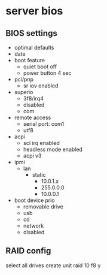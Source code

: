 server bios
==============

BIOS settings
-------------

* optimal defaults
* date
* boot feature
    * quiet boot off
    * power button 4 sec
* pci/pnp
    * sr iov enabled
* superio
    * 3f8/irq4
    * disabled
    * com
* remote access
    * serial port: com1
    * utf8
* acpi
    * sci irq enabled
    * headless mode enabled
    * acpi v3
* ipmi
    * lan
        * static
            * 10.0.1.x
            * 255.0.0.0
            * 10.0.0.1
* boot device prio
    * removable drive
    * usb
    * cd
    * network
    * disabled

RAID config
-----------

select all drives
create unit
raid 10
f8
y

